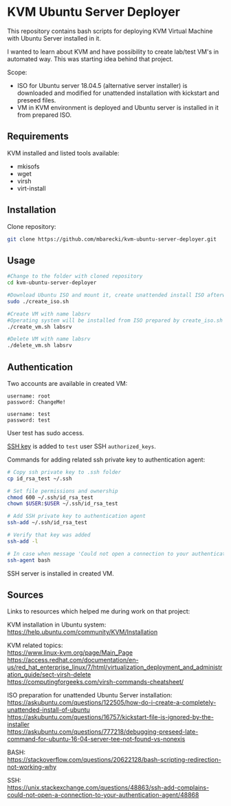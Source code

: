 # KVM Ubuntu Server Deployer

This repository contains bash scripts for deploying KVM Virtual Machine with Ubuntu Server installed in it. 

I wanted to learn about KVM and have possibility to create lab/test VM's in automated way. This was starting idea behind that project.

Scope:
- ISO for Ubuntu server 18.04.5 (alternative server installer) is downloaded and modified for unattended installation with kickstart and preseed files.
- VM in KVM environment is deployed and Ubuntu server is installed in it from prepared ISO.

## Requirements
KVM installed and listed tools available:
- mkisofs  
- wget
- virsh 
- virt-install 

## Installation
Clone repository:
```bash
git clone https://github.com/mbarecki/kvm-ubuntu-server-deployer.git
```

## Usage
```bash
#Change to the folder with cloned repository
cd kvm-ubuntu-server-deployer

#Download Ubuntu ISO and mount it, create unattended install ISO afterwards
sudo ./create_iso.sh

#Create VM with name labsrv
#Operating system will be installed from ISO prepared by create_iso.sh script
./create_vm.sh labsrv

#Delete VM with name labsrv
./delete_vm.sh labsrv
```

## Authentication
Two accounts are available in created VM:
```
username: root
password: ChangeMe!

username: test
password: test
```
User test has sudo access.

[SSH key](id_rsa_test.pub) is added to `test` user SSH `authorized_keys`.

Commands for adding related ssh private key to authentication agent:
```bash
# Copy ssh private key to .ssh folder
cp id_rsa_test ~/.ssh

# Set file permissions and ownership
chmod 600 ~/.ssh/id_rsa_test
chown $USER:$USER ~/.ssh/id_rsa_test

# Add SSH private key to authentication agent
ssh-add ~/.ssh/id_rsa_test

# Verify that key was added
ssh-add -l

# In case when message 'Could not open a connection to your authentication agent.' is received from ssh-add
ssh-agent bash
```

SSH server is installed in created VM. 

## Sources
Links to resources which helped me during work on that project:  

KVM installation in Ubuntu system:  
https://help.ubuntu.com/community/KVM/Installation  

KVM related topics:  
https://www.linux-kvm.org/page/Main_Page  
https://access.redhat.com/documentation/en-us/red_hat_enterprise_linux/7/html/virtualization_deployment_and_administration_guide/sect-virsh-delete  
https://computingforgeeks.com/virsh-commands-cheatsheet/  

ISO preparation for unattended Ubuntu Server installation:  
https://askubuntu.com/questions/122505/how-do-i-create-a-completely-unattended-install-of-ubuntu  
https://askubuntu.com/questions/16757/kickstart-file-is-ignored-by-the-installer  
https://askubuntu.com/questions/777218/debugging-preseed-late-command-for-ubuntu-16-04-server-tee-not-found-vs-nonexis  

BASH:  
https://stackoverflow.com/questions/20622128/bash-scripting-redirection-not-working-why  

SSH:  
https://unix.stackexchange.com/questions/48863/ssh-add-complains-could-not-open-a-connection-to-your-authentication-agent/48868  
